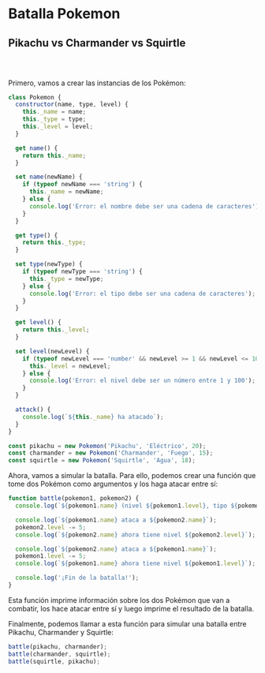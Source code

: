 # Batalla Pokemon

## Pikachu vs Charmander vs Squirtle

<center style='margin:30px'>
<img :src="$withBase('/img/pokemon-fight.png')" width='600' />
</center>


Primero, vamos a crear las instancias de los Pokémon:

~~~js
class Pokemon {
  constructor(name, type, level) {
    this._name = name;
    this._type = type;
    this._level = level;
  }

  get name() {
    return this._name;
  }

  set name(newName) {
    if (typeof newName === 'string') {
      this._name = newName;
    } else {
      console.log('Error: el nombre debe ser una cadena de caracteres');
    }
  }

  get type() {
    return this._type;
  }

  set type(newType) {
    if (typeof newType === 'string') {
      this._type = newType;
    } else {
      console.log('Error: el tipo debe ser una cadena de caracteres');
    }
  }

  get level() {
    return this._level;
  }

  set level(newLevel) {
    if (typeof newLevel === 'number' && newLevel >= 1 && newLevel <= 100) {
      this._level = newLevel;
    } else {
      console.log('Error: el nivel debe ser un número entre 1 y 100');
    }
  }

  attack() {
    console.log(`${this._name} ha atacado`);
  }
}

const pikachu = new Pokemon('Pikachu', 'Eléctrico', 20);
const charmander = new Pokemon('Charmander', 'Fuego', 15);
const squirtle = new Pokemon('Squirtle', 'Agua', 18);

~~~

Ahora, vamos a simular la batalla. Para ello, podemos crear una función que tome dos Pokémon como argumentos y los haga atacar entre sí:

~~~js
function battle(pokemon1, pokemon2) {
  console.log(`${pokemon1.name} (nivel ${pokemon1.level}, tipo ${pokemon1.type}) vs ${pokemon2.name} (nivel ${pokemon2.level}, tipo ${pokemon2.type})`);

  console.log(`${pokemon1.name} ataca a ${pokemon2.name}`);
  pokemon2.level -= 5;
  console.log(`${pokemon2.name} ahora tiene nivel ${pokemon2.level}`);

  console.log(`${pokemon2.name} ataca a ${pokemon1.name}`);
  pokemon1.level -= 5;
  console.log(`${pokemon1.name} ahora tiene nivel ${pokemon1.level}`);

  console.log('¡Fin de la batalla!');
}

~~~

Esta función imprime información sobre los dos Pokémon que van a combatir, los hace atacar entre sí y luego imprime el resultado de la batalla.

Finalmente, podemos llamar a esta función para simular una batalla entre Pikachu, Charmander y Squirtle:

~~~js
battle(pikachu, charmander);
battle(charmander, squirtle);
battle(squirtle, pikachu);
~~~


